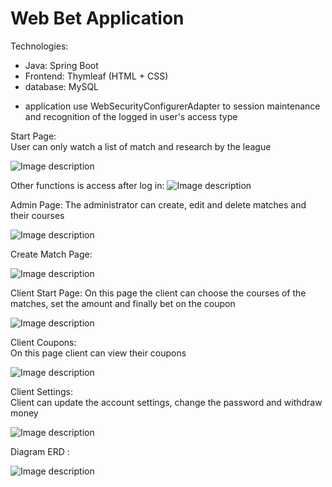 # Web Bet Application

Technologies:
 - Java: Spring Boot 
 - Frontend: Thymleaf (HTML + CSS)   
 - database: MySQL 
 
 * application use WebSecurityConfigurerAdapter to session maintenance and recognition of the logged in user's access type



Start Page:   
User can only watch a list of match and research by the league

![Image description](https://github.com/Raval97/Web-Application_BetApi/blob/master/screens/startPage.PNG?raw=true)


Other functions is access after log in:
![Image description](https://github.com/Raval97/Web-Application_BetApi/blob/master/screens/logIn.PNG?raw=true)


Admin Page:
The administrator can create, edit and delete matches and their courses

![Image description](https://github.com/Raval97/Web-Application_BetApi/blob/master/screens/admin.PNG?raw=true)



Create Match Page:

![Image description](https://github.com/Raval97/Web-Application_BetApi/blob/master/screens/adminNewMatch.PNG?raw=true)



Client Start Page:
On this page the client can choose the courses of the matches, set the amount and finally bet on the coupon

![Image description](https://github.com/Raval97/Web-Application_BetApi/blob/master/screens/client.PNG?raw=true)



Client Coupons:   
On this page client can view their coupons

![Image description](https://github.com/Raval97/Web-Application_BetApi/blob/master/screens/clientCoupons.PNG?raw=true)


Client Settings:    
Client can update the account settings, change the password and withdraw money

![Image description](https://github.com/Raval97/Web-Application_BetApi/blob/master/screens/clientSettings.PNG?raw=true)


Diagram ERD :

![Image description](https://github.com/Raval97/Web-Application_BetApi/blob/master/screens/databse.PNG?raw=true)

